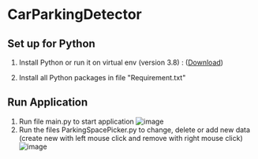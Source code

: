 # CarParkingDetector
## Set up for Python
1. Install Python or run it on virtual env (version 3.8) : ([Download](https://www.python.org))

2. Install all Python packages in file "Requirement.txt"

## Run Application
1. Run file main.py to start application
  ![image](https://github.com/user-attachments/assets/23106a28-9d3e-407a-b71c-643177e1bdeb)
2. Run the files ParkingSpacePicker.py to change, delete or add new data (create new with left mouse click and remove with right mouse click)
   ![image](https://github.com/user-attachments/assets/a4551007-6a2a-47b4-8018-832c65cbd02a)

